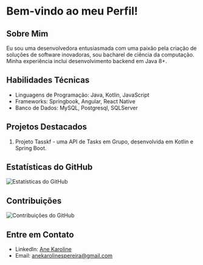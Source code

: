 # Bem-vindo ao meu Perfil!

## Sobre Mim
Eu sou uma desenvolvedora entusiasmada com uma paixão pela criação de soluções de software inovadoras, sou bacharel de ciência da computação. Minha experiência inclui desenvolvimento backend em Java 8+.

## Habilidades Técnicas
- Linguagens de Programação: Java, Kotlin, JavaScript
- Frameworks: Springbook, Angular, React Native
- Banco de Dados: MySQL, Postgresql, SQLServer

## Projetos Destacados
1. Projeto Tasskf - uma API de Tasks em Grupo, desenvolvida em Kotlin e Spring Boot.

## Estatísticas do GitHub
![Estatísticas do GitHub](https://github-readme-stats.vercel.app/api?username=anekaroline&show_icons=true&theme=dark)

## Contribuições
![Contribuições do GitHub](https://github-readme-streak-stats.herokuapp.com/?user=anekaroline&theme=dark)

## Entre em Contato
- LinkedIn: [Ane Karoline](https://www.linkedin.com/in/anekarolines/)
- Email: anekarolinespereira@gmail.com


